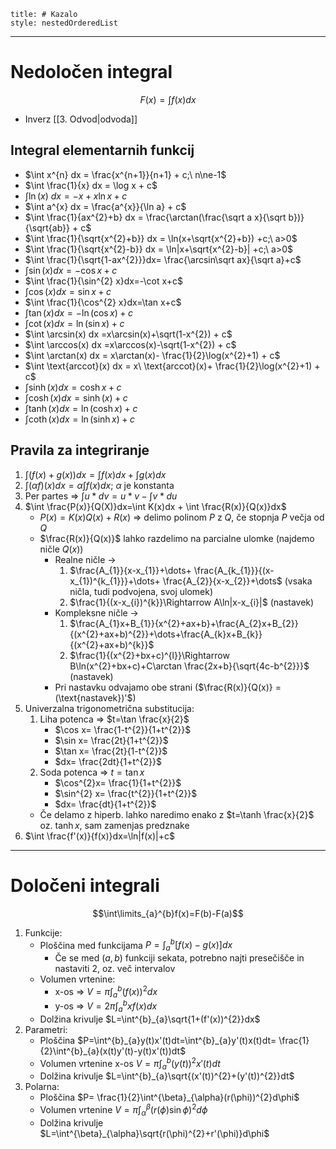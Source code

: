 ```table-of-contents
title: # Kazalo
style: nestedOrderedList
```
---
# Nedoločen integral
$$F(x)=\int f(x)dx$$
- Inverz [[3. Odvod|odvoda]]
## Integral elementarnih funkcij
- $\int x^{n} dx = \frac{x^{n+1}}{n+1} + c;\ n\ne-1$
- $\int \frac{1}{x} dx = \log x + c$
- $\int \ln (x)\ dx =-x+x\ln x + c$
- $\int a^{x} dx = \frac{a^{x}}{\ln a} + c$
- $\int \frac{1}{ax^{2}+b} dx = \frac{\arctan(\frac{\sqrt a x}{\sqrt b})}{\sqrt{ab}} + c$
- $\int \frac{1}{\sqrt{x^{2}+b}} dx = \ln(x+\sqrt{x^{2}+b}) +c;\ a>0$
- $\int \frac{1}{\sqrt{x^{2}-b}} dx = \ln|x+\sqrt{x^{2}-b}| +c;\ a>0$
- $\int \frac{1}{\sqrt{1-ax^{2}}}dx= \frac{\arcsin\sqrt ax}{\sqrt a}+c$
- $\int \sin (x) dx =-\cos x + c$
- $\int \frac{1}{\sin^{2} x}dx=-\cot x+c$
- $\int \cos (x) dx =\sin x + c$
- $\int \frac{1}{\cos^{2} x}dx=\tan x+c$
- $\int \tan(x) dx =-\ln(\cos x) + c$
- $\int \cot(x) dx = \ln(\sin x) + c$
- $\int \arcsin(x) dx =x\arcsin(x)+\sqrt(1-x^{2}) + c$
- $\int \arccos(x) dx =x\arccos(x)-\sqrt(1-x^{2}) + c$
- $\int \arctan(x) dx = x\arctan(x)- \frac{1}{2}\log(x^{2}+1) + c$
- $\int \text{arccot}(x) dx = x\ \text{arccot}(x)+ \frac{1}{2}\log(x^{2}+1) + c$
- $\int \sinh(x) dx = \cosh x + c$
- $\int \cosh(x) dx = \sinh(x) + c$
- $\int \tanh (x) dx = \ln(\cosh x) + c$
- $\int \coth(x) dx = \ln(\sinh x) + c$
## Pravila za integriranje
1. $\int(f(x)+g(x))dx=\int f(x)dx+\int g(x)dx$
2. $\int(\alpha f)(x)dx=\alpha\int f(x)dx$; $\alpha$ je konstanta
3. Per partes => $\int u*dv=u*v-\int v*du$
4. $\int \frac{P(x)}{Q(X)}dx=\int K(x)dx + \int \frac{R(x)}{Q(x)}dx$
	- $P(x)=K(x)Q(x)+R(x)$ => delimo polinom $P$ z $Q$, če stopnja $P$ večja od $Q$
	- $\frac{R(x)}{Q(x)}$ lahko razdelimo na parcialne ulomke (najdemo ničle $Q(x)$)
		- Realne ničle -> 
			1. $\frac{A_{1}}{x-x_{1}}+\dots+ \frac{A_{k_{1}}}{(x-x_{1})^{k_{1}}}+\dots+ \frac{A_{2}}{x-x_{2}}+\dots$ (vsaka ničla, tudi podvojena, svoj ulomek)
			2. $\frac{1}{(x-x_{i})^{k}}\Rightarrow A\ln|x-x_{i}|$ (nastavek)
		- Kompleksne ničle -> 
			1. $\frac{A_{1}x+B_{1}}{x^{2}+ax+b}+\frac{A_{2}x+B_{2}}{(x^{2}+ax+b)^{2}}+\dots+\frac{A_{k}x+B_{k}}{(x^{2}+ax+b)^{k}}$
			2. $\frac{1}{(x^{2}+bx+c)^{l}}\Rightarrow B\ln(x^{2}+bx+c)+C\arctan \frac{2x+b}{\sqrt{4c-b^{2}}}$ (nastavek)
		- Pri nastavku odvajamo obe strani ($\frac{R(x)}{Q(x)} =(\text{nastavek})'$)
5. Univerzalna trigonometrična substitucija: 
	1. Liha potenca => $t=\tan \frac{x}{2}$
		- $\cos x= \frac{1-t^{2}}{1+t^{2}}$
		- $\sin x= \frac{2t}{1+t^{2}}$
		- $\tan x= \frac{2t}{1-t^{2}}$
		- $dx= \frac{2dt}{1+t^{2}}$
	2. Soda potenca => $t=\tan x$
		- $\cos^{2}x= \frac{1}{1+t^{2}}$
		- $\sin^{2} x= \frac{t^{2}}{1+t^{2}}$
		- $dx= \frac{dt}{1+t^{2}}$
	- Če delamo z hiperb. lahko naredimo enako z $t=\tanh \frac{x}{2}$ oz. $\tanh x$, sam zamenjas predznake
6. $\int \frac{f'(x)}{f(x)}dx=\ln|f(x)|+c$
---
# Določeni integrali
$$\int\limits_{a}^{b}f(x)=F(b)-F(a)$$
1. Funkcije:
	- Ploščina med funkcijama $P=\int^{b}_{a}[f(x)-g(x)]dx$
		- Če se med $(a,b)$ funkciji sekata, potrebno najti presečišče in nastaviti 2, oz. več intervalov
	- Volumen vrtenine:
		- x-os => $V=\pi\int^{b}_{a}(f(x))^2dx$
		- y-os => $V=2\pi\int^{b}_{a}xf(x)dx$
	- Dolžina krivulje $L=\int^{b}_{a}\sqrt{1+(f'(x))^{2}}dx$
2. Parametri:
	- Ploščina $P=\int^{b}_{a}y(t)x'(t)dt=\int^{b}_{a}y'(t)x(t)dt= \frac{1}{2}\int^{b}_{a}(x(t)y'(t)-y(t)x'(t))dt$
	- Volumen vrtenine x-os $V=\pi\int^{b}_{a}(y(t))^{2}x'(t)dt$
	- Dolžina krivulje $L=\int^{b}_{a}\sqrt{(x'(t))^{2}+(y'(t))^{2}}dt$
3. Polarna:
	- Ploščina $P= \frac{1}{2}\int^{\beta}_{\alpha}(r(\phi))^{2}d\phi$
	- Volumen vrtenine $V=\pi\int^{\beta}_{\alpha}(r(\phi)\sin\phi)^{2}d\phi$
	- Dolžina krivulje $L=\int^{\beta}_{\alpha}\sqrt{r(\phi)^{2}+r'(\phi)}d\phi$